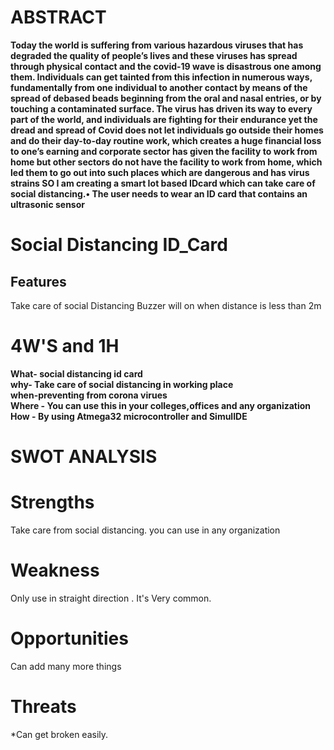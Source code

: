 # ABSTRACT
**Today the world is suffering from various hazardous viruses that has degraded the quality of people’s lives and these viruses has spread through physical contact and the covid-19 wave is disastrous one among them. Individuals can get tainted from this infection in numerous ways, fundamentally from one individual to another contact by means of the spread of debased beads beginning from the oral and nasal entries, or by touching a contaminated surface.  The virus has driven its way to every part of the world, and individuals are fighting for their endurance yet the dread and spread of Covid does not let individuals go outside their homes and do their day-to-day routine work, which creates a huge financial loss to one’s earning and corporate sector has given the facility to work from home but other sectors do not have the facility to work from home, which led them to go out into such places which are dangerous and has virus strains
SO I am creating a smart Iot based IDcard which can take care of social distancing.•	The user needs to wear an ID card that contains an ultrasonic sensor**
# Social Distancing ID_Card #
## Features ##
Take care of social Distancing
Buzzer will on when distance is less than 2m
# 4W'S and 1H

**What- social distancing id card**<br/>
**why- Take care of social distancing in working place**<br/>
**when-preventing from corona virues**<br/>
**Where - You can use this in your colleges,offices and any organization**<br/>
**How - By using Atmega32 microcontroller and SimulIDE**<br/>

# SWOT ANALYSIS
# Strengths

Take care from social distancing.
you can use in any organization
# Weakness

Only use in  straight direction .
It's Very common.
# Opportunities

Can add many more things
# Threats

*Can get broken easily.



